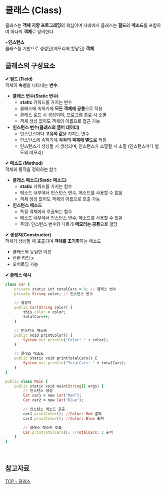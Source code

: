 # **클래스 (Class)**
클래스는 **객체 지향 프로그래밍**의 핵심이며 자바에서 클래스는 **필드**와 **메소드**를 포함하여 하나의 **객체**로 정의한다.

+**인스턴스**  
클래스를 기반으로 생성된(메모리에 할당된) **객체** 

## 클래스의 구성요소 
**✔ 필드 (Field)**   
객체의 **속성**을 나타내는 **변수**.
- **클래스 변수(Static 변수)**
    - **static** 키워드를 가지는 변수
    - 클래스에 속하기에 **모든 객체에 공통**으로 적용
    - 클래스 로드 시 생성되며, 프로그램 종료 시 소멸
    - 객체 생성 없이도 객체의 이름으로 접근 가능 
- **인스턴스 변수(클래스의 멤버 데이터)** 
    - 인스턴스마다 **고유의 값**을 가지는 변수
    - 인스턴스에 속하기에 **각각의 객체에 별도로** 적용  
    - 인스턴스가 생성될 시 생성되며, 인스턴스가 소멸될 시 소멸 (인스턴스마다 별도의 메모리)
  
**✔ 메소드 (Method)**  
객체의 동작을 정의하는 함수
- **클래스 메소드(Static 메소드)**
    - **static** 키워드를 가지는 함수
    - 메소드 내부에서 인스턴스 변수, 메소드를 사용할 수 없음
    - 객체 생성 없이도 객체의 이름으로 호출 가능
- **인스턴스 메소드**
    - 특정 객체에서 호출되는 함수 
    - 메소드 내부에서 인스턴스 변수, 메소드를 사용할 수 있음 
    - 주의) 인스턴스 변수와 다르게 **메모리는 공통**으로 할당 

**✔ 생성자(Constructor)**  
객체가 생성될 때 호출되며 **객체를 초기화**하는 메소드  
- 클래스와 동일한 이름 
- 반환 타입 x
- 오버로딩 가능 
    
**✔ 클래스 예시**
```ruby
class Car {
    private static int totalCars = 0; // 클래스 변수
    private String color; // 인스턴스 변수

    // 생성자
    public Car(String color) {
        this.color = color;
        totalCars++; 
    }

    // 인스턴스 메소드
    public void printColor() {
        System.out.println("Color: " + color);
    }

    // 클래스 메소드
    public static void printTotalCars() {
        System.out.println("TotalCars: " + totalCars);
    }
}

public class Main {
    public static void main(String[] args) {
        // 인스턴스 생성
        Car car1 = new Car("Red");
        Car car2 = new Car("Blue");

        // 인스턴스 메소드 호출
        car1.printColor(); //Color: Red 출력
        car2.printColor(); //Color: Blue 출력

        // 클래스 메소드 호출
        Car.printTotalCars(); //TotalCars: 2 출력
    }
}
```
</br>

## 참고자료 
[TCP - 클래스](https://www.tcpschool.com/java/java_class_intro)
  
